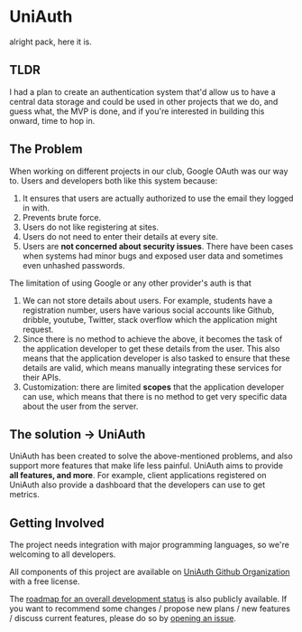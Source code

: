 # UniAuth

alright pack, here it is.

## TLDR
I had a plan to create an authentication system that'd allow us to have a central data storage and could be used in other projects that we do, and guess what, the MVP is done, and if you're interested in building this onward, time to hop in.

## The Problem
When working on different projects in our club, Google OAuth was our way to. Users and developers both like this system because:
1. It ensures that users are actually authorized to use the email they logged in with.
2. Prevents brute force.
3. Users do not like registering at sites.
4. Users do not need to enter their details at every site.
5. Users are **not concerned about security issues**. There have been cases when systems had minor bugs and exposed user data and sometimes even unhashed passwords.


The limitation of using Google or any other provider's auth is that 
1. We can not store details about users. For example, students have a registration number, users have various social accounts like Github, dribble, youtube, Twitter, stack overflow which the application might request.
2. Since there is no method to achieve the above, it becomes the task of the application developer to get these details from the user. This also means that the application developer is also tasked to ensure that these details are valid, which means manually integrating these services for their APIs.
3. Customization: there are limited **scopes** that the application developer can use, which means that there is no method to get very specific data about the user from the server.

## The solution -> UniAuth
UniAuth has been created to solve the above-mentioned problems, and also support more features that make life less painful. UniAuth aims to provide **all features, and more**. For example, client applications registered on UniAuth also provide a dashboard that the developers can use to get metrics.

## Getting Involved
The project needs integration with major programming languages, so we're welcoming to all developers. 

All components of this project are available on [UniAuth Github Organization](https://github.com/UniAuth) with a free license.

The [roadmap for an overall development status](https://github.com/UniAuth/UniAuth/projects/1) is also publicly available.  If you want to recommend some changes / propose new plans / new features / discuss current features, please do so by [opening an issue](https://github.com/UniAuth/UniAuth/issues/new/choose). 